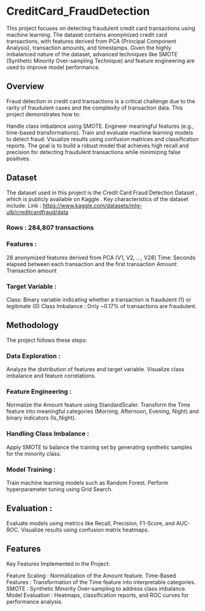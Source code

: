 # CreditCard_FraudDetection

This project focuses on detecting fraudulent credit card transactions using machine learning. The dataset contains anonymized credit card transactions, with features derived from PCA (Principal Component Analysis), transaction amounts, and timestamps. Given the highly imbalanced nature of the dataset, advanced techniques like SMOTE (Synthetic Minority Over-sampling Technique) and feature engineering are used to improve model performance.

## Overview

Fraud detection in credit card transactions is a critical challenge due to the rarity of fraudulent cases and the complexity of transaction data. This project demonstrates how to:

Handle class imbalance using SMOTE.
Engineer meaningful features (e.g., time-based transformations).
Train and evaluate machine learning models to detect fraud.
Visualize results using confusion matrices and classification reports.
 The goal is to build a robust model that achieves high recall and precision for detecting fraudulent transactions while minimizing false positives.

## Dataset

The dataset used in this project is the Credit Card Fraud Detection Dataset , which is publicly available on Kaggle . Key characteristics of the dataset include:
Link : https://www.kaggle.com/datasets/mlg-ulb/creditcardfraud/data

### Rows : 284,807 transactions

### Features :
28 anonymized features derived from PCA (V1, V2, ..., V28)
Time: Seconds elapsed between each transaction and the first transaction
Amount: Transaction amount
 
### Target Variable :
Class: Binary variable indicating whether a transaction is fraudulent (1) or legitimate (0)
Class Imbalance : Only ~0.17% of transactions are fraudulent.

## Methodology

The project follows these steps:

### Data Exploration :
Analyze the distribution of features and target variable.
Visualize class imbalance and feature correlations.

### Feature Engineering :
Normalize the Amount feature using StandardScaler.
Transform the Time feature into meaningful categories (Morning, Afternoon, Evening, Night) and binary indicators (Is_Night).
 
### Handling Class Imbalance :
Apply SMOTE to balance the training set by generating synthetic samples for the minority class.
 
### Model Training :
Train machine learning models such as Random Forest.
Perform hyperparameter tuning using Grid Search.

## Evaluation :
Evaluate models using metrics like Recall, Precision, F1-Score, and AUC-ROC.
Visualize results using confusion matrix heatmaps.


## Features

Key Features Implemented in the Project:

Feature Scaling : Normalization of the Amount feature.
Time-Based Features : Transformation of the Time feature into interpretable categories.
SMOTE : Synthetic Minority Over-sampling to address class imbalance.
Model Evaluation : Heatmaps, classification reports, and ROC curves for performance analysis.


